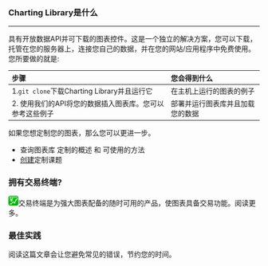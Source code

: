 ### Charting Library是什么

---

具有开放数据API并可下载的图表控件。这是一个独立的解决方案，您可以下载，托管在您的服务器上，连接您自己的数据，并在您的网站/应用程序中免费使用。您所要做的就是:

| **步骤** | 您**会得到什么** |
| :--- | :--- |
| 1.`git clone`下载Charting Library并且运行它 | 在主机上运行的图表的例子 |
| 2. 使用我们的API将您的数据插入图表库。您可以参考这些例子 | 部署并运行图表库并且加载您的数据 |

如果您想定制您的图表，那么您可以更进一步。

* 查询图表库 定制的概述 和 可使用的方法
* [创建](https://github.com/tradingview/charting_library/wiki/Creating-Custom-Studies)定制课题

### 拥有交易终端?

![](../images/trading.png)交易终端是为强大图表配备的随时可用的产品，使图表具备交易功能。阅读更多。

### 最佳实践

阅读这篇文章会让您避免常见的错误，节约您的时间。

